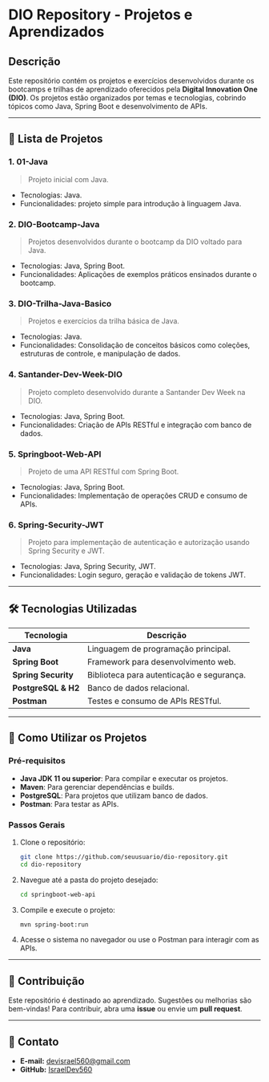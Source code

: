 # **DIO Repository - Projetos e Aprendizados**

## **Descrição**
Este repositório contém os projetos e exercícios desenvolvidos durante os bootcamps e trilhas de aprendizado oferecidos pela **Digital Innovation One (DIO)**. Os projetos estão organizados por temas e tecnologias, cobrindo tópicos como Java, Spring Boot e desenvolvimento de APIs.

---

## **📂 Lista de Projetos**

### **1. 01-Java**
> Projeto inicial com Java.
- Tecnologias: Java.
- Funcionalidades: projeto simple para introdução à linguagem Java.

### **2. DIO-Bootcamp-Java**
> Projetos desenvolvidos durante o bootcamp da DIO voltado para Java.
- Tecnologias: Java, Spring Boot.
- Funcionalidades: Aplicações de exemplos práticos ensinados durante o bootcamp.

### **3. DIO-Trilha-Java-Basico**
> Projetos e exercícios da trilha básica de Java.
- Tecnologias: Java.
- Funcionalidades: Consolidação de conceitos básicos como coleções, estruturas de controle, e manipulação de dados.

### **4. Santander-Dev-Week-DIO**
> Projeto completo desenvolvido durante a Santander Dev Week na DIO.
- Tecnologias: Java, Spring Boot.
- Funcionalidades: Criação de APIs RESTful e integração com banco de dados.

### **5. Springboot-Web-API**
> Projeto de uma API RESTful com Spring Boot.
- Tecnologias: Java, Spring Boot.
- Funcionalidades: Implementação de operações CRUD e consumo de APIs.

### **6. Spring-Security-JWT**
> Projeto para implementação de autenticação e autorização usando Spring Security e JWT.
- Tecnologias: Java, Spring Security, JWT.
- Funcionalidades: Login seguro, geração e validação de tokens JWT.

---

## **🛠 Tecnologias Utilizadas**

| **Tecnologia**       | **Descrição**                          |
|-----------------------|----------------------------------------|
| **Java**             | Linguagem de programação principal.   |
| **Spring Boot**      | Framework para desenvolvimento web.   |
| **Spring Security**  | Biblioteca para autenticação e segurança. |
| **PostgreSQL & H2**            | Banco de dados relacional.            |
| **Postman**          | Testes e consumo de APIs RESTful.     |

---

## **🚀 Como Utilizar os Projetos**

### **Pré-requisitos**
- **Java JDK 11 ou superior**: Para compilar e executar os projetos.
- **Maven**: Para gerenciar dependências e builds.
- **PostgreSQL**: Para projetos que utilizam banco de dados.
- **Postman**: Para testar as APIs.

### **Passos Gerais**
1. Clone o repositório:
   ```bash
   git clone https://github.com/seuusuario/dio-repository.git
   cd dio-repository
   ```
2. Navegue até a pasta do projeto desejado:
   ```bash
   cd springboot-web-api
   ```
3. Compile e execute o projeto:
   ```bash
   mvn spring-boot:run
   ```
4. Acesse o sistema no navegador ou use o Postman para interagir com as APIs.

---

## **🤝 Contribuição**
Este repositório é destinado ao aprendizado. Sugestões ou melhorias são bem-vindas! Para contribuir, abra uma **issue** ou envie um **pull request**.

---

## **📧 Contato**
- **E-mail:** [devisrael560@gmail.com](mailto:devisrael560@gmail.com)
- **GitHub:** [IsraelDev560](https://github.com/IsraelDev560)
